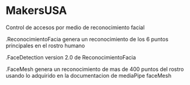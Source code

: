 # MakersUSA
Control de accesos por medio de reconocimiento facial

.ReconocimientoFacia genera un reconocimiento de los 6 puntos principales en el rostro humano

.FaceDetection version 2.0 de ReconocimientoFacia

.FaceMesh genera un reconocimiento de mas de 400 puntos del rostro usando lo adquirido en la documentacion de mediaPipe faceMesh

